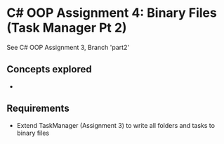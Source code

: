 # C# OOP Assignment 4: Binary Files (Task Manager Pt 2)

See C# OOP Assignment 3, Branch 'part2'

## Concepts explored
- 

## Requirements
- Extend TaskManager (Assignment 3) to write all folders and tasks to binary files